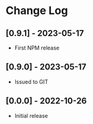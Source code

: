 # Change Log

## [0.9.1] - 2023-05-17

- First NPM release

## [0.9.0] - 2023-05-17

- Issued to GIT

## [0.0.0] - 2022-10-26

- Initial release

